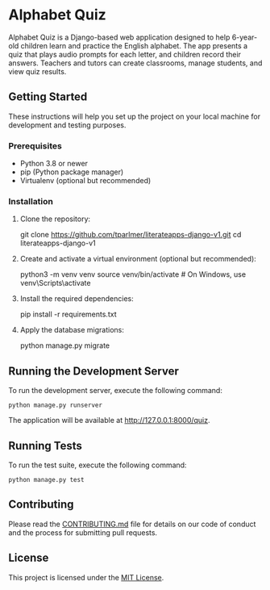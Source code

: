 # Alphabet Quiz

Alphabet Quiz is a Django-based web application designed to help 6-year-old children learn and practice the English alphabet. The app presents a quiz that plays audio prompts for each letter, and children record their answers. Teachers and tutors can create classrooms, manage students, and view quiz results.

## Getting Started

These instructions will help you set up the project on your local machine for development and testing purposes.

### Prerequisites

- Python 3.8 or newer
- pip (Python package manager)
- Virtualenv (optional but recommended)

### Installation

1. Clone the repository:

    git clone https://github.com/tparlmer/literateapps-django-v1.git
    cd literateapps-django-v1


2. Create and activate a virtual environment (optional but recommended):

    python3 -m venv venv
    source venv/bin/activate # On Windows, use venv\Scripts\activate


3. Install the required dependencies:

    pip install -r requirements.txt


4. Apply the database migrations:

    python manage.py migrate


## Running the Development Server

To run the development server, execute the following command:

    python manage.py runserver

The application will be available at http://127.0.0.1:8000/quiz.

## Running Tests

To run the test suite, execute the following command:

    python manage.py test

## Contributing

Please read the [CONTRIBUTING.md](CONTRIBUTING.md) file for details on our code of conduct and the process for submitting pull requests.

## License

This project is licensed under the [MIT License](LICENSE.md).
